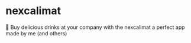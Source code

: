# nexcalimat

🧃 Buy delicious drinks at your company with the nexcalimat a perfect app made by me (and others)
